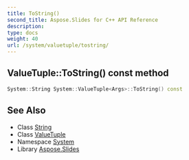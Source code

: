 ```yaml
---
title: ToString()
second_title: Aspose.Slides for C++ API Reference
description: 
type: docs
weight: 40
url: /system/valuetuple/tostring/
---
```

## ValueTuple::ToString() const method




```cpp
System::String System::ValueTuple<Args>::ToString() const
```

## See Also

* Class [String](../../string/)
* Class [ValueTuple](../)
* Namespace [System](../../)
* Library [Aspose.Slides](../../../)